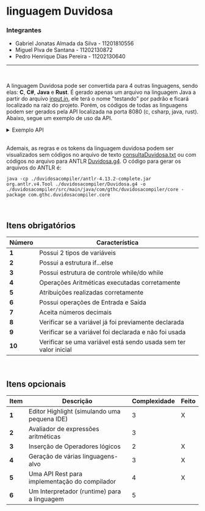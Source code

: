 # linguagem Duvidosa

### Integrantes

+ Gabriel Jonatas Almada da Silva - 11201810556
+ Miguel Piva de Santana - 11202130872
+ Pedro Henrique Dias Pereira - 11202130640

---

<br>

A linguagem Duvidosa pode ser convertida para 4 outras linguagens, sendo elas: **C**, **C#**, **Java** e **Rust**. É gerado apenas um arquivo na linguagem Java a partir do arquivo [input.in](https://github.com/MiguelPiva/linguagem-duvidosa/blob/main/duvidosacompiler/src/main/java/com/gthc/duvidosacompiler/application/input.in), ele terá o nome "testando" por padrão e ficará localizado na raiz do projeto. Porém, os códigos de todas as linguagens podem ser gerados pela API localizada na porta 8080 (c, csharp, java, rust). Abaixo, segue um exemplo de uso da API.

<details>
<summary>Exemplo API</summary>

## POST localhost:8080/csharp
### Corpo da requisição
```
inicioprog postman
    escreva("Hello World!");
fimprog
```

<br>

### Retorno

```
using System;

public class postman {
	public static void Main (string[] args) {
		Console.WriteLine("Hello World!");
	}
}
```

<br>
<br>
</details>
<br>

Ademais, as regras e os tokens da linguagem duvidosa podem ser visualizados sem códigos no arquivo de texto [consultaDuvidosa.txt](https://github.com/MiguelPiva/linguagem-duvidosa/blob/main/duvidosacompiler/consultaDuvidosa.txt) ou com códigos no arquivo para ANTLR [Duvidosa.g4](https://github.com/MiguelPiva/linguagem-duvidosa/blob/main/duvidosacompiler/Duvidosa.g4). O código para gerar os arquivos do ANTLR é:
```
java -cp ./duvidosacompiler/antlr-4.13.2-complete.jar org.antlr.v4.Tool ./duvidosacompiler/Duvidosa.g4 -o ./duvidosacompiler/src/main/java/com/gthc/duvidosacompiler/core -package com.gthc.duvidosacompiler.core
```

<br>

## Itens obrigatórios

<div align="center">

| Número | Característica                                     |
|-------|--------------------------------------------------|
| **1**     | Possui 2 tipos de variáveis                          |
| **2**     | Possui a estrutura if...else                         |
| **3**     | Possui estrutura de controle while/do while           |
| **4**     | Operações Aritméticas executadas corretamente      |
| **5**     | Atribuições realizadas corretamente               |
| **6**     | Possui operações de Entrada e Saída                 |
| **7**     | Aceita números decimais                           |
| **8**     | Verificar se a variável já foi previamente declarada |
| **9**     | Verificar se a variável foi declarada e não foi usada |
| **10**    | Verificar se uma variável está sendo usada sem ter valor inicial |

</div>
<br>

## Itens opcionais

<div align="center">

| Item | Descrição                                     | Complexidade | Feito |
|-----|--------------------------------------------------|-------------| --- |
| **1**   | Editor Highlight (simulando uma pequena IDE)  | 3           | X |
| **2**   | Avaliador de expressões aritméticas              | 3           |   |
| **3**   | Inserção de Operadores lógicos                  | 2           | X |
| **4**   | Geração de várias linguagens-alvo                 | 3           | X |
| **5**   | Uma API Rest para implementação do compilador    | 4           | X |
| **6**   | Um Interpretador (runtime) para a linguagem     | 5           |   |

</div>
